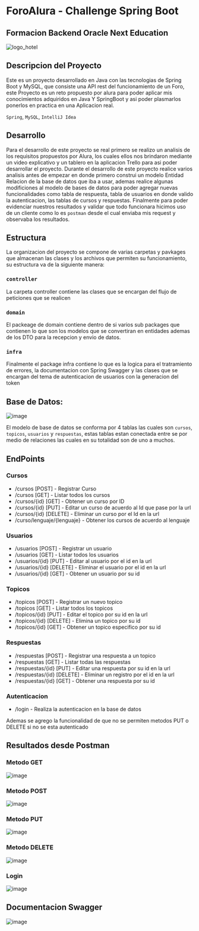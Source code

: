 # ForoAlura - Challenge Spring Boot
## Formacion Backend Oracle Next Education
![logo_hotel](https://github.com/AndresFonseca132/ForoAlura/assets/125603660/fe6a7512-4c19-4eec-b336-7c82f4104e7c)

## Descripcion del Proyecto
Este es un proyecto desarrollado en Java con las tecnologias de Spring Boot y MySQL, que consiste una API rest del funcionamiento de un Foro, este Proyecto es un reto propuesto por alura para poder aplicar mis conocimientos adquiridos en Java Y SpringBoot y
asi poder plasmarlos ponerlos en practica en una Aplicacion real.

`Spring`, `MySQL`, `IntelliJ Idea`
## Desarrollo
Para el desarrollo de este proyecto se real primero se realizo un analisis de los requisitos propuestos por Alura, los cuales ellos nos brindaron mediante un video explicativo y un tablero en la aplicacion Trello para asi poder desarrollar el proyecto.
Durante el desarrollo de este proyecto realice varios analisis antes de empezar en donde primero construi un modelo Entidad Relacion de la base de datos que iba a usar, ademas realice algunas modificiones al modelo de bases de datos para poder agregar nuevas
funcionalidades como tabla de respuesta, tabla de usuarios en donde valido la autenticacion, las tablas de cursos y respuestas. Finalmente para poder evidenciar nuestros resultados y validar que todo funcionara hicimos uso de un cliente como lo es `postman`
desde el cual enviaba mis request y observaba los resultados.
## Estructura
La organizacion del proyecto se compone de varias carpetas y pavkages que almacenan las clases y los archivos que permiten su funcionamiento, su estructura va de la siguiente manera:
### `controller`
La carpeta controller contiene las clases que se encargan del flujo de peticiones que se realicen 
### `domain`
El packeage de domain contiene dentro de si varios sub packages que contienen lo que son los modelos que se convertiran en entidades
ademas de los DTO para la recepcion y envio de datos.
### `infra`
Finalmente el package infra contiene lo que es la logica para el tratramiento de errores, la documentacion con Spring Swagger y las clases que se encargan del tema de autenticacion de usuarios con la generacion del token
## Base de Datos:
![image](https://github.com/AndresFonseca132/ForoAlura/assets/125603660/ffcee73c-5c96-4888-bb38-959bea25949a) 

El modelo de base de datos se conforma por 4 tablas las cuales son `cursos`, `topicos`, `usuarios` y `respuestas`, estas tablas estan conectada entre se por medio de relaciones las cuales en su totalidad son de uno a muchos.
## EndPoints
### Cursos
- /cursos [POST] - Registrar Curso
- /cursos [GET] - Listar todos los cursos
- /cursos/{id} [GET] - Obtener un curso por ID
- /cursos/{id} [PUT] - Editar un curso de acuerdo al Id que pase por la url
- /cursos/{id} [DELETE] - Eliminar un curso por el Id en la url
- /curso/lenguaje/{lenguaje} - Obtener los cursos de acuerdo al lenguaje
### Usuarios
- /usuarios [POST] - Registrar un usuario
- /usuarios [GET] - Listar todos los usuarios
- /usuarios/{id} [PUT] - Editar al usuario por el id en la url
- /usuarios/{id} [DELETE] - Eliminar el usuario por el id en la url
- /usuarios/{id} [GET] - Obtener un usuario por su id
### Topicos
- /topicos [POST] - Registrar un nuevo topico
- /topicos [GET] - Listar todos los topicos
- /topicos/{id} [PUT] - Editar el topico por su id en la url
- /topicos/{id} [DELETE] - Elimina un topico por su id
- /topicos/{id} [GET] - Obtener un topico especifico por su id
### Respuestas
- /respuestas [POST] - Registrar una respuesta a un topico
- /respuestas [GET] - Listar todas las respuestas
- /respuestas/{id} [PUT] - Editar una respuesta por su id en la url
- /respuestas/{id} [DELETE] - Eliminar un registro por el id en la url
- /respuestas/{id} [GET] - Obtener una respuesta por su id
### Autenticacion
- /login - Realiza la autenticacion en la base de datos

Ademas se agrego la funcionalidad de que no se permiten metodos PUT o DELETE si no se esta autenticado
## Resultados desde Postman
### Metodo GET
![image](https://github.com/AndresFonseca132/ForoAlura/assets/125603660/e15b72a1-6ec3-470b-96c4-4b3007cc7f31)
### Metodo POST
![image](https://github.com/AndresFonseca132/ForoAlura/assets/125603660/7a157d23-f4f7-433f-b53a-9727b4472fb6)
### Metodo PUT
![image](https://github.com/AndresFonseca132/ForoAlura/assets/125603660/5545f035-21a2-4d04-a044-8a5930f2beb3)
### Metodo DELETE
![image](https://github.com/AndresFonseca132/ForoAlura/assets/125603660/2eed5527-6e9b-4b2c-a326-16c34e2c8ba5)
### Login
![image](https://github.com/AndresFonseca132/ForoAlura/assets/125603660/7124b652-af06-4b82-b07f-1aa7e307e17d)

## Documentacion Swagger
![image](https://github.com/AndresFonseca132/ForoAlura/assets/125603660/2e01e8ad-7c2b-46b6-aa7e-95380310cc2f)







